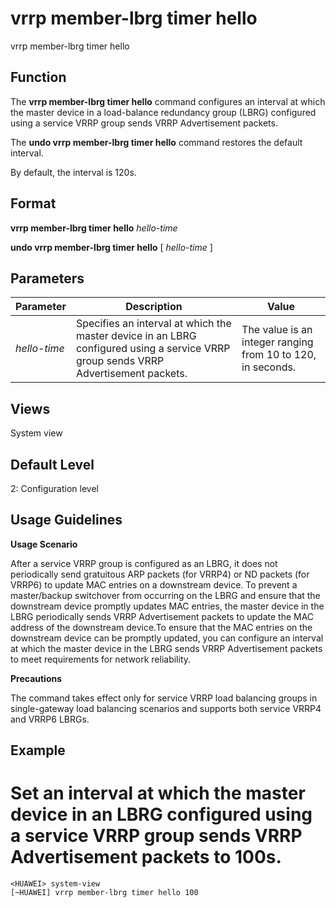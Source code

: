 vrrp member-lbrg timer hello
============================

vrrp member-lbrg timer hello

Function
--------



The **vrrp member-lbrg timer hello** command configures an interval at which the master device in a load-balance redundancy group (LBRG) configured using a service VRRP group sends VRRP Advertisement packets.

The **undo vrrp member-lbrg timer hello** command restores the default interval.



By default, the interval is 120s.


Format
------

**vrrp member-lbrg timer hello** *hello-time*

**undo vrrp member-lbrg timer hello** [ *hello-time* ]


Parameters
----------

| Parameter | Description | Value |
| --- | --- | --- |
| *hello-time* | Specifies an interval at which the master device in an LBRG configured using a service VRRP group sends VRRP Advertisement packets. | The value is an integer ranging from 10 to 120, in seconds. |



Views
-----

System view


Default Level
-------------

2: Configuration level


Usage Guidelines
----------------

**Usage Scenario**

After a service VRRP group is configured as an LBRG, it does not periodically send gratuitous ARP packets (for VRRP4) or ND packets (for VRRP6) to update MAC entries on a downstream device. To prevent a master/backup switchover from occurring on the LBRG and ensure that the downstream device promptly updates MAC entries, the master device in the LBRG periodically sends VRRP Advertisement packets to update the MAC address of the downstream device.To ensure that the MAC entries on the downstream device can be promptly updated, you can configure an interval at which the master device in the LBRG sends VRRP Advertisement packets to meet requirements for network reliability.

**Precautions**

The command takes effect only for service VRRP load balancing groups in single-gateway load balancing scenarios and supports both service VRRP4 and VRRP6 LBRGs.


Example
-------

# Set an interval at which the master device in an LBRG configured using a service VRRP group sends VRRP Advertisement packets to 100s.
```
<HUAWEI> system-view
[~HUAWEI] vrrp member-lbrg timer hello 100

```